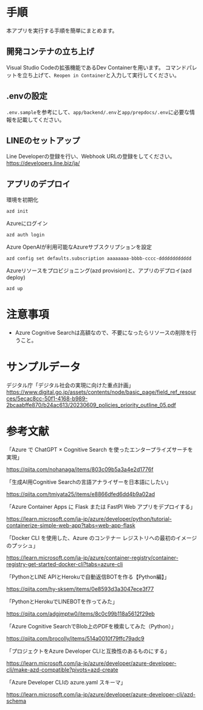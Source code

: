 # 手順
本アプリを実行する手順を簡単にまとめます。

## 開発コンテナの立ち上げ
Visual Studio Codeの拡張機能であるDev Containerを用います。
コマンドパレットを立ち上げて、`Reopen in Container`と入力して実行してください。

## .envの設定
`.env.sample`を参考にして、`app/backend/.env`と`app/prepdocs/.env`に必要な情報を記載してください。

## LINEのセットアップ
Line Developerの登録を行い、Webhook URLの登録をしてください。
https://developers.line.biz/ja/

## アプリのデプロイ

環境を初期化
```
azd init
```

Azureにログイン
```
azd auth login
```

Azure OpenAIが利用可能なAzureサブスクリプションを設定
```
azd config set defaults.subscription aaaaaaaa-bbbb-cccc-dddddddddddd
```

Azureリソースをプロビジョニング(azd provision)と、アプリのデプロイ(azd deploy)
```
azd up
```

# 注意事項
- Azure Cognitive Searchは高額なので、不要になったらリソースの削除を行うこと。

# サンプルデータ

デジタル庁「デジタル社会の実現に向けた重点計画」
https://www.digital.go.jp/assets/contents/node/basic_page/field_ref_resources/5ecac8cc-50f1-4168-b989-2bcaabffe870/b24ac613/20230609_policies_priority_outline_05.pdf


# 参考文献

「Azure で ChatGPT × Cognitive Search を使ったエンタープライズサーチを実現」

https://qiita.com/nohanaga/items/803c09b5a3a4e2d1776f

「生成AI用Cognitive Searchの言語アナライザーを日本語にしたい」

https://qiita.com/tmiyata25/items/e8866dfed6dd4b9a02ad

「Azure Container Apps に Flask または FastPI Web アプリをデプロイする」

https://learn.microsoft.com/ja-jp/azure/developer/python/tutorial-containerize-simple-web-app?tabs=web-app-flask

「Docker CLI を使用した、Azure のコンテナー レジストリへの最初のイメージのプッシュ」

https://learn.microsoft.com/ja-jp/azure/container-registry/container-registry-get-started-docker-cli?tabs=azure-cli

「PythonとLINE APIとHerokuで自動返信BOTを作る【Python編】」

https://qiita.com/hy-sksem/items/0e8593d3a3047ece3f77

「PythonとHerokuでLINEBOTを作ってみた」

https://qiita.com/adgjmptw0/items/8c0c99b118a5612f29eb

「Azure Cognitive SearchでBlob上のPDFを検索してみた（Python）」

https://qiita.com/brocolly/items/514a0010f79ffc79adc9

「プロジェクトをAzure Developer CLIと互換性のあるものにする」

https://learn.microsoft.com/ja-jp/azure/developer/azure-developer-cli/make-azd-compatible?pivots=azd-create

「Azure Developer CLIの azure.yaml スキーマ」

https://learn.microsoft.com/ja-jp/azure/developer/azure-developer-cli/azd-schema
